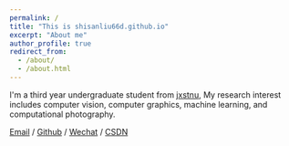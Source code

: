 ```yaml
---
permalink: /
title: "This is shisanliu66d.github.io"
excerpt: "About me"
author_profile: true
redirect_from: 
  - /about/
  - /about.html
---
```


I'm a third year undergraduate student from [jxstnu]((https://www.jxstnu.edu.cn/)), My research interest includes computer vision, computer graphics, machine learning, and computational photography.

[Email](mailto:490216112@q.com) / [Github](https://github.com/shisanliu66d) / [Wechat](../images/wechat.jpg) / [CSDN](https://blog.csdn.net/HX020116?spm=1000.2115.3001.5343)

